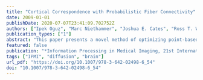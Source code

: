 ```yaml
---
title: "Cortical Correspondence with Probabilistic Fiber Connectivity"
date: 2009-01-01
publishDate: 2020-07-07T23:41:09.702752Z
authors: ["Ipek Oguz", "Marc Niethammer", "Joshua E. Cates", "Ross T. Whitaker", "P. Thomas Fletcher", "Clement Vachet", "Martin Styner"]
publication_types: ["1"]
abstract: "This paper presents a novel method of optimizing point-based correspondence among populations of human cortical surfaces by combining structural cues with probabilistic connectivity maps. The proposed method establishes a tradeoff between an even sampling of the cortical surfaces (a low surface entropy) and the similarity of corresponding points across the population (a low ensemble entropy). The similarity metric, however, isn’t constrained to be just spatial proximity, but uses local sulcal depth measurements as well as probabilistic connectivity maps, computed from DWI scans via a stochastic tractography algorithm, to enhance the correspondence definition. We propose a novel method for projecting this fiber connectivity information on the cortical surface, using a surface evolution technique. Our cortical correspondence method does not require a spherical parameterization. Experimental results are presented, showing improved correspondence quality demonstrated by a cortical thickness analysis, as compared to correspondence methods using spatial metrics as the sole correspondence criterion."
featured: false
publication: "*Information Processing in Medical Imaging, 21st International Conference, IPMI 2009, Williamsburg, VA, USA, July 5-10, 2009. Proceedings*"
tags: ["IPMI", "diffusion", "brain"]
url_pdf: "https://doi.org/10.1007/978-3-642-02498-6_54"
doi: "10.1007/978-3-642-02498-6_54"
---
```


